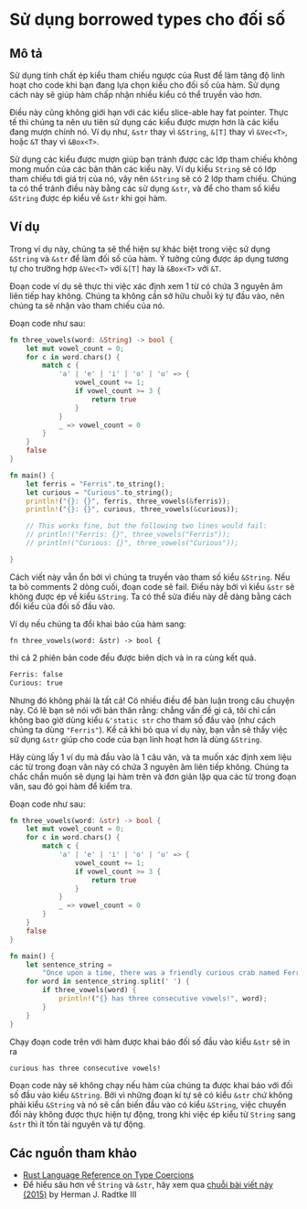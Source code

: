 # Sử dụng borrowed types cho đối số

## Mô tả

Sử dụng tính chất ép kiểu tham chiếu ngược của Rust để làm tăng độ linh hoạt cho code khi bạn 
đang lựa chọn kiểu cho đối số của hàm. Sử dụng cách này sẽ giúp hàm chấp nhận nhiều kiểu 
có thể truyền vào hơn.

Điều này cũng không giới hạn với các kiểu slice-able hay fat pointer. Thực tế thì chúng ta 
nên ưu tiên sử dụng các kiểu được mượn hơn là các kiểu đang mượn chính nó. 
Ví dụ như, `&str` thay vì `&String`, `&[T]` thay vì `&Vec<T>`, hoặc `&T` thay vì `&Box<T>`. 

Sử dụng các kiểu được mượn giúp bạn tránh được các lớp tham chiếu không mong muốn của các 
bản thân các kiểu này. Ví dụ kiểu `String` sẽ có lớp tham chiếu tới giá trị của nó, 
vậy nên `&String` sẽ có 2 lớp tham chiếu. Chúng ta có thể tránh điều này bằng các sử dụng `&str`, và để cho 
tham số kiểu `&String` được ép kiểu về `&str` khi gọi hàm.
## Ví dụ

Trong ví dụ này, chúng ta sẽ thể hiện sự khác biệt trong việc sử dụng `&String` và `&str` để làm đối số của hàm.
Ý tưởng cũng được áp dụng tương tự cho trường hợp `&Vec<T>` với `&[T]` hay là `&Box<T>` với `&T`.

Đoạn code ví dụ sẽ thực thi việc xác định xem 1 từ có chứa 3 nguyên âm liên tiếp hay không.
Chúng ta không cần sở hữu chuỗi ký tự đầu vào, nên chúng ta sẽ nhận vào tham chiếu của nó. 

Đoạn code như sau:

```rust
fn three_vowels(word: &String) -> bool {
    let mut vowel_count = 0;
    for c in word.chars() {
        match c {
            'a' | 'e' | 'i' | 'o' | 'u' => {
                vowel_count += 1;
                if vowel_count >= 3 {
                    return true
                }
            }
            _ => vowel_count = 0
        }
    }
    false
}

fn main() {
    let ferris = "Ferris".to_string();
    let curious = "Curious".to_string();
    println!("{}: {}", ferris, three_vowels(&ferris));
    println!("{}: {}", curious, three_vowels(&curious));

    // This works fine, but the following two lines would fail:
    // println!("Ferris: {}", three_vowels("Ferris"));
    // println!("Curious: {}", three_vowels("Curious"));

}
```

Cách viết này vẫn ổn bởi vì chúng ta truyền vào tham số kiểu `&String`. Nếu ta bỏ
comments 2 dòng cuối, đoạn code sẽ fail. Điều này bởi vì kiểu `&str` sẽ không được ép về
kiểu `&String`. Ta có thể sửa điều này dễ dàng bằng cách đổi kiểu của đối số đầu vào. 

Ví dụ nếu chúng ta đổi khai báo của hàm sang:  

```rust, ignore
fn three_vowels(word: &str) -> bool {
```

thì cả 2 phiên bản code đều được biên dịch và in ra cùng kết quả.

```bash
Ferris: false
Curious: true
```

Nhưng đó không phải là tất cả! Có nhiều điều để bàn luận trong câu chuyện này.
Có lẽ bạn sẽ nói với bản thân rằng: chẳng vấn đề gì cả, tôi chỉ cần không bao giờ
dùng kiểu `&'static str` cho tham số đầu vào (như cách chúng ta dùng `"Ferris"`).
Kể cả khi bỏ qua ví dụ này, bạn vẫn sẽ thấy việc sử dụng `&str` giúp cho code của bạn
linh hoạt hơn là dùng `&String`.

Hãy cùng lấy 1 ví dụ mà đầu vào là 1 câu văn, và ta muốn xác định xem liệu các từ trong
đoạn văn này có chứa 3 nguyên âm liên tiếp không. Chúng ta chắc chắn muốn sẽ dụng lại hàm
trên và đơn giản lặp qua các từ trong đoạn văn, sau đó gọi hàm để kiểm tra.

Đoạn code như sau:

```rust
fn three_vowels(word: &str) -> bool {
    let mut vowel_count = 0;
    for c in word.chars() {
        match c {
            'a' | 'e' | 'i' | 'o' | 'u' => {
                vowel_count += 1;
                if vowel_count >= 3 {
                    return true
                }
            }
            _ => vowel_count = 0
        }
    }
    false
}

fn main() {
    let sentence_string =
        "Once upon a time, there was a friendly curious crab named Ferris".to_string();
    for word in sentence_string.split(' ') {
        if three_vowels(word) {
            println!("{} has three consecutive vowels!", word);
        }
    }
}
```

Chạy đoạn code trên với hàm được khai báo đối số đầu vào kiểu `&str`
sẽ in ra

```bash
curious has three consecutive vowels!
```

Đoạn code này sẽ không chạy nếu hàm của chúng ta được khai báo với đối số đầu vào kiểu `&String`. 
Bởi vì những đoạn kí tự sẽ có kiểu `&str` chứ không phải kiểu `&String` 
và nó sẽ cần biến đầu vào có kiểu `&String`, việc chuyển đổi này không được thực hiện tự động,
trong khi việc ép kiểu từ `String` sang `&str` thì ít tốn tài nguyên và tự động.

## Các nguồn tham khảo

- [Rust Language Reference on Type Coercions](https://doc.rust-lang.org/reference/type-coercions.html)
- Để hiểu sâu hơn về `String` và `&str`, hãy xem qua
  [chuỗi bài viết này (2015)](https://web.archive.org/web/20201112023149/https://hermanradtke.com/2015/05/03/string-vs-str-in-rust-functions.html)
  by Herman J. Radtke III
